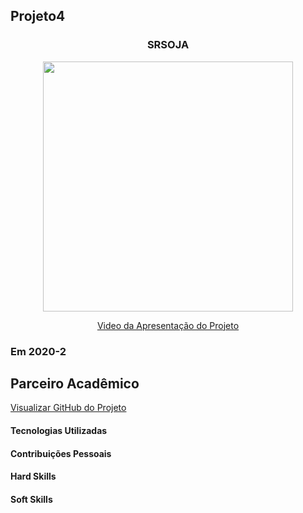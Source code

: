 ## Projeto4 



<div align=center>
 <h3>SRSOJA</h3>
  <img src="" width=400 alt="" />
 
  <a href="">Video da Apresentação do Projeto</a>
</div>



### Em 2020-2


## Parceiro Acadêmico




[Visualizar GitHub do Projeto](https://github.com/ferreirarita/API-4-SrSoja-2022-1.git)

#### Tecnologias Utilizadas



#### Contribuições Pessoais

#### Hard Skills


#### Soft Skills



